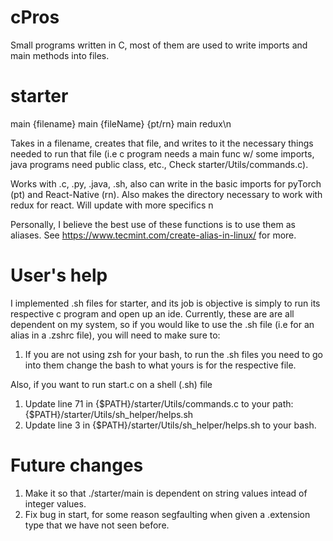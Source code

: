 # cPros
Small programs written in C, most of them are used to write imports and main methods into files. 

# starter
  main {filename}
  main {fileName} {pt/rn}
  main redux\n
        
  Takes in a filename, creates that file, and writes to it the necessary things needed to run that file (i.e c program needs a main func w/ some imports, java programs need public class, etc., Check starter/Utils/commands.c).

Works with .c, .py, .java, .sh, also can write in the basic imports for pyTorch (pt) and React-Native (rn).
Also makes the directory necessary to work with redux for react. 
  Will update with more specifics n

Personally, I believe the best use of these functions is to use them as aliases. See https://www.tecmint.com/create-alias-in-linux/ for more.

# User's help
I implemented .sh files for starter, and its job is objective is simply to run its respective c program and open up an ide.
Currently, these are are all dependent on my system, so if you would like to use the .sh file (i.e for an alias in a .zshrc file), you will need to make sure to:
  1. If you are not using zsh for your bash, to run the .sh files you need to go into them change the bash to what yours is for the respective file.

Also, if you want to run start.c on a shell (.sh) file
  1. Update line 71 in {$PATH}/starter/Utils/commands.c to your path: {$PATH}/starter/Utils/sh_helper/helps.sh
  2. Update line 3 in {$PATH}/starter/Utils/sh_helper/helps.sh to your bash. 

# Future changes
1. Make it so that ./starter/main is dependent on string values intead of integer values.
2. Fix bug in start, for some reason segfaulting when given a .extension type that we have not seen before. 

